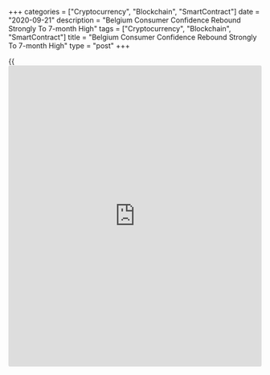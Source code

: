 +++
categories = ["Cryptocurrency", "Blockchain", "SmartContract"]
date = "2020-09-21"
description = "Belgium Consumer Confidence Rebound Strongly To 7-month High"
tags = ["Cryptocurrency", "Blockchain", "SmartContract"]
title = "Belgium Consumer Confidence Rebound Strongly To 7-month High"
type = "post"
+++

{{<iframe id="large-banner" src="https://www.bounty.group/#slide=12.0" width="100%" height="600" scrolling="no" style="border: 0px solid rgb(216, 221, 230); border-radius: 3px;">}}

Belgium's consumer confidence rebounded strongly in September to its
highest level in seven months amid improvement in all its components,
survey data from the National Bank of Belgium showed on Monday.

The consumer confidence index rose to -16 from -26 in August. The latest
reading is the strongest since March roughly at the start of the
[coronavirus][1], or Covid-19, outbreak in Europe.

The index weakened in each of the previous two months.

Belgians were more optimistic regarding the general economic outlook for
the next twelve months. The economic expectations index of the survey
shot up to -20 from -38 in the previous month.

The measure reflecting the financial expectations of households turned
positive to 2 from -1 in August. The index showing their saving
intentions rose to 17, which was the highest in at least the past 12
months.

For the first time since the Covid-19 crisis, households gave a less
unfavorable opinion on the outlook for unemployment. The corresponding
indicator fell to 62 from 77. A decline in the index suggests
improvement in the assessment of the unemployment outlook.

For comments and feedback [contact](https://www.playgroundfx.com/contact/): editorial@rtt[news](https://www.letsplayfx.com/blog/forex-news-website/).com

[Economic News][2]

 **What parts of the world are seeing the best (and worst) economic
performances lately? Click[here][3] to check out our [Econ Scorecard][3]
and find out! See up-to-the-moment [ranking](https://www.playgroundfx.com/blog/crypto-exchange-ranking/)s for the best and worst
performers in [GDP][4], [unemployment rate][5], [inflation][6] and much
more.**

   1. www.rtt[news](https://www.letsplayfx.com/blog/forex-news-website/).com/list/coronavirus.aspx
   2. www.rtt[news](https://www.letsplayfx.com/blog/forex-news-website/).com/Content/EconomicNews.aspx
   3. www.rtt[news](https://www.letsplayfx.com/blog/forex-news-website/).com/economic-scorecard/world-rank/industrial-production/highest-performance.aspx
   4. www.rtt[news](https://www.letsplayfx.com/blog/forex-news-website/).com/economic-scorecard/world-rank/GDP/highest-performance.aspx
   5. www.rtt[news](https://www.letsplayfx.com/blog/forex-news-website/).com/economic-scorecard/world-rank/unemployment-rate/lowest-performance.aspx
   6. www.rtt[news](https://www.letsplayfx.com/blog/forex-news-website/).com/economic-scorecard/world-rank/CPI/highest-performance.aspx